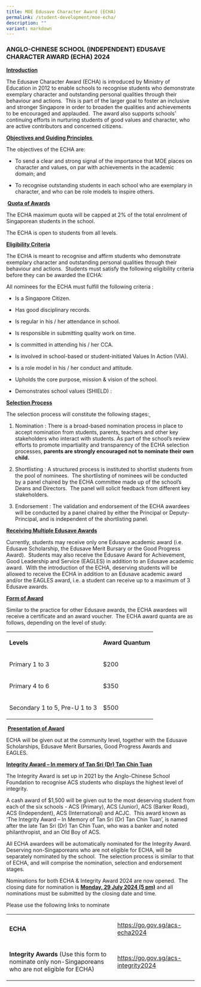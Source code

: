 ```yaml
---
title: MOE Edusave Character Award (ECHA)
permalink: /student-development/moe-echa/
description: ""
variant: markdown
---
```

<h3>ANGLO-CHINESE SCHOOL (INDEPENDENT) EDUSAVE CHARACTER AWARD (ECHA) 2024</h3>
<p><strong><u>Introduction</u>&nbsp;</strong>
</p>
<p>The Edusave Character Award (ECHA) is introduced by Ministry of Education
in 2012 to enable schools to recognise students who demonstrate exemplary
character and outstanding personal qualities through their behaviour and
actions. &nbsp;This is part of the larger goal to foster an inclusive and
stronger Singapore in order to broaden the qualities and achievements to
be encouraged and applauded. &nbsp;The award also supports schools’ continuing
efforts in nurturing students of good values and character, who are active
contributors and concerned citizens.<strong>&nbsp;</strong>
</p>
<p><strong><u>Objectives and Guiding Principles </u></strong>&nbsp;</p>
<p>The objectives of the ECHA are:&nbsp;</p>
<ul data-tight="true" class="tight">
<li>
<p>To send a clear and strong signal of the importance that MOE places on
character and values, on par with achievements in the academic domain;
and&nbsp;</p>
</li>
<li>
<p>To recognise outstanding students in each school who are exemplary in
character, and who can be role models to inspire others.</p>
</li>
</ul>
<p><strong>&nbsp;<u>Quota of Awards</u></strong>&nbsp;</p>
<p>The ECHA maximum quota will be capped at 2% of the total enrolment of
Singaporean students in the school.&nbsp;</p>
<p>The ECHA is open to students from all levels.<strong>&nbsp;</strong>
</p>
<p><strong><u>Eligibility Criteria</u></strong>&nbsp;</p>
<p>The ECHA is meant to recognise and affirm students who demonstrate exemplary
character and outstanding personal qualities through their behaviour and
actions.&nbsp; Students must satisfy the following eligibility criteria
before they can be awarded the ECHA:<strong>&nbsp;</strong>
</p>
<p>All nominees for the ECHA must fulfill the following criteria :&nbsp;&nbsp;</p>
<ul data-tight="true" class="tight">
<li>
<p>Is a Singapore Citizen.</p>
</li>
<li>
<p>Has good disciplinary records.</p>
</li>
<li>
<p>Is regular in his / her attendance in school.</p>
</li>
<li>
<p>Is responsible in submitting quality work on time.</p>
</li>
<li>
<p>Is committed in attending his / her CCA.</p>
</li>
<li>
<p>Is involved in school-based or student-initiated Values In Action (VIA).</p>
</li>
<li>
<p>Is a role model in his / her conduct and attitude.</p>
</li>
<li>
<p>Upholds the core purpose, mission &amp; vision of the school.</p>
</li>
<li>
<p>Demonstrates school values (SHIELD) :<strong><u> <br></u></strong>
</p>
</li>
</ul>
<p><strong><u>Selection Process</u></strong>&nbsp;</p>
<p>The selection process will constitute the following stages:<u>&nbsp;</u>
</p>
<ol>
<li>
<p>Nomination : There is a broad-based nomination process in place to accept
nomination from students, parents, teachers and other key stakeholders
who interact with students. As part of the school’s review efforts to promote
impartiality and transparency of the ECHA selection processes, <strong>parents are strongly encouraged not to nominate their own child.</strong>
</p>
</li>
</ol>
<ol start="2">
<li>
<p>Shortlisting : A structured process is instituted to shortlist students
from the pool of nominees.&nbsp; The shortlisting of nominees will be conducted
by a panel chaired by the ECHA committee made up of the school’s Deans
and Directors.&nbsp; The panel will solicit feedback from different key
stakeholders.</p>
</li>
</ol>
<ol start="3">
<li>
<p>Endorsement : The validation and endorsement of the ECHA awardees will
be conducted by a panel chaired by either the Principal or Deputy-Principal,
and is independent of the shortlisting panel.&nbsp;&nbsp;<strong> <br></strong>
</p>
</li>
</ol>
<p><strong><u>Receiving Multiple Edusave Awards</u></strong>&nbsp;</p>
<p>Currently, students may receive only one Edusave academic award (i.e.
Edusave Scholarship, the Edusave Merit Bursary or the Good Progress Award).&nbsp;
Students may also receive the Edusave Award for Achievement, Good Leadership
and Service (EAGLES) in addition to an Edusave academic award.&nbsp; With
the introduction of the ECHA, deserving students will be allowed to receive
the ECHA in addition to an Edusave academic award and/or the EAGLES award,
i.e. a student can receive up to a maximum of 3 Edusave awards.</p>
<p><strong><u>Form of Award</u></strong>&nbsp;</p>
<p>Similar to the practice for other Edusave awards, the ECHA awardees will
receive a certificate and an award voucher.<strong>&nbsp; </strong>The
ECHA award quanta are as follows, depending on the level of study:&nbsp;</p>
<table style="minWidth: 50px">
<colgroup>
<col>
<col>
</colgroup>
<tbody>
<tr>
<td rowspan="1" colspan="1">
<p><strong>Levels</strong>
</p>
</td>
<td rowspan="1" colspan="1">
<p><strong>Award Quantum</strong>
</p>
</td>
</tr>
<tr>
<td rowspan="1" colspan="1">
<p>Primary 1 to 3</p>
</td>
<td rowspan="1" colspan="1">
<p>$200</p>
</td>
</tr>
<tr>
<td rowspan="1" colspan="1">
<p>Primary 4 to 6</p>
</td>
<td rowspan="1" colspan="1">
<p>$350</p>
</td>
</tr>
<tr>
<td rowspan="1" colspan="1">
<p>Secondary 1 to 5, Pre-U 1 to 3</p>
</td>
<td rowspan="1" colspan="1">
<p>$500</p>
</td>
</tr>
</tbody>
</table>
<p>&nbsp;<strong><u>Presentation of Award</u>&nbsp;</strong>
</p>
<p>ECHA will be given out at the community level, together with the Edusave
Scholarships, Edusave Merit Bursaries, Good Progress Awards and EAGLES.&nbsp;</p>
<p><strong><u>Integrity Award – In memory of Tan Sri (Dr) Tan Chin Tuan</u></strong>
</p>
<p>The Integrity Award is set up in 2021 by the Anglo-Chinese School Foundation
to recognise ACS students who displays the highest level of integrity.&nbsp;</p>
<p>A cash award of $1,500 will be given out to the most deserving student
from each of the six schools - ACS (Primary), ACS (Junior), ACS (Barker
Road), ACS (Independent), ACS (International) and ACJC.&nbsp; This award
known as ‘The Integrity Award – In Memory of Tan Sri (Dr) Tan Chin Tuan’,
is named after the late Tan Sri (Dr) Tan Chin Tuan, who was a banker and
noted philanthropist, and an Old Boy of ACS.&nbsp;</p>
<p>All ECHA awardees will be automatically nominated for the Integrity Award.
Deserving non-Singaporeans who are not eligible for ECHA, will be separately
nominated by the school.&nbsp; The selection process is similar to that
of ECHA, and will comprise the nomination, selection and endorsement stages.&nbsp;</p>
<p>Nominations for both ECHA &amp; Integrity Award 2024 are now opened.&nbsp;
The closing date for nomination is <strong><u>Monday, 29 July 2024 (5 pm)</u></strong> and
all nominations must be submitted by the closing date and time.&nbsp;</p>
<p>Please use the following links to nominate&nbsp;</p>
<table style="minWidth: 50px">
<colgroup>
<col>
<col>
</colgroup>
<tbody>
<tr>
<td rowspan="1" colspan="1">
<p><strong>ECHA</strong>
</p>
</td>
<td rowspan="1" colspan="1">
<p><a href="https://go.gov.sg/acs-echa2024" rel="noopener noreferrer nofollow" target="_blank">https://go.gov.sg/acs-echa2024</a>&nbsp;</p>
</td>
</tr>
<tr>
<td rowspan="1" colspan="1">
<p><strong>Integrity Awards </strong>(Use this form to nominate only non-Singaporeans
who are not eligible for ECHA) &nbsp;</p>
</td>
<td rowspan="1" colspan="1">
<p><a href="https://go.gov.sg/acs-echa2024" rel="noopener noreferrer nofollow" target="_blank">https://go.gov.sg/acs-integrity2024</a>&nbsp;</p>
</td>
</tr>
</tbody>
</table>
<p></p>